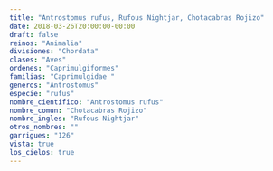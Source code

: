 ```yaml
---
title: "Antrostomus rufus, Rufous Nightjar, Chotacabras Rojizo"
date: 2018-03-26T20:00:00-00:00
draft: false
reinos: "Animalia"
divisiones: "Chordata"
clases: "Aves"
ordenes: "Caprimulgiformes"
familias: "Caprimulgidae "
generos: "Antrostomus"
especie: "rufus"
nombre_cientifico: "Antrostomus rufus"
nombre_comun: "Chotacabras Rojizo"
nombre_ingles: "Rufous Nightjar"
otros_nombres: ""
garrigues: "126"
vista: true
los_cielos: true
---
```

